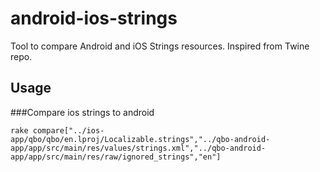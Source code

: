 android-ios-strings
===================

Tool to compare Android and iOS Strings resources. Inspired from Twine repo.

Usage
-----

###Compare ios strings to android

`rake compare["../ios-app/qbo/qbo/en.lproj/Localizable.strings","../qbo-android-app/app/src/main/res/values/strings.xml","../qbo-android-app/app/src/main/res/raw/ignored_strings","en"]`
